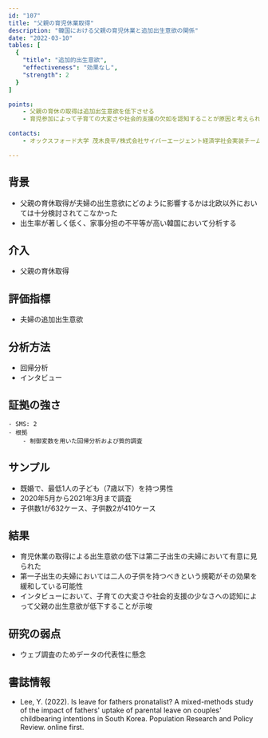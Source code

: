 ```yaml
---
id: "107"
title: "父親の育児休業取得"
description: "韓国における父親の育児休業と追加出生意欲の関係"
date: "2022-03-10"
tables: [
  {
    "title": "追加的出生意欲",
    "effectiveness": "効果なし",
    "strength": 2
  }
]

points:
    - 父親の育休の取得は追加出生意欲を低下させる
    - 育児参加によって子育ての大変さや社会的支援の欠如を認知することが原因と考えられる

contacts:
    - オックスフォード大学 茂木良平/株式会社サイバーエージェント経済学社会実装チーム

---
```


## 背景
- 父親の育休取得が夫婦の出生意欲にどのように影響するかは北欧以外においては十分検討されてこなかった
- 出生率が著しく低く、家事分担の不平等が高い韓国において分析する

## 介入
- 父親の育休取得

## 評価指標
- 夫婦の追加出生意欲

## 分析方法
- 回帰分析
- インタビュー

## 証拠の強さ
    - SMS: 2
    - 根拠 
        - 制御変数を用いた回帰分析および質的調査

## サンプル
- 既婚で、最低1人の子ども（7歳以下）を持つ男性
- 2020年5月から2021年3月まで調査
- 子供数1が632ケース、子供数2が410ケース

## 結果
- 育児休業の取得による出生意欲の低下は第二子出生の夫婦において有意に見られた
- 第一子出生の夫婦においては二人の子供を持つべきという規範がその効果を緩和している可能性
- インタビューにおいて、子育ての大変さや社会的支援の少なさへの認知によって父親の出生意欲が低下することが示唆

## 研究の弱点
- ウェブ調査のためデータの代表性に懸念

## 書誌情報
- Lee, Y. (2022). Is leave for fathers pronatalist? A mixed-methods study of the impact of fathers' uptake of parental leave on couples' childbearing intentions in South Korea. Population Research and Policy Review. online first.